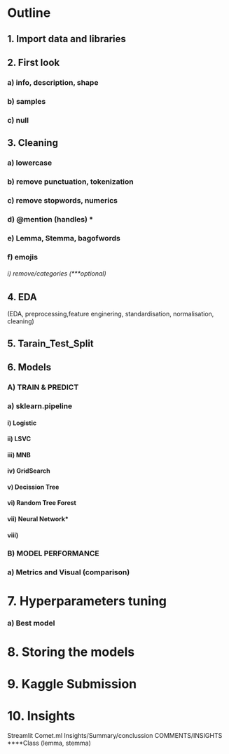 # Outline

## 1. Import data and libraries
## 2. First look
### a) info, description, shape
### b) samples
### c) null
## 3. Cleaning
### a) lowercase
### b) remove punctuation, tokenization
### c) remove stopwords, numerics
### d) @mention (handles) *
### e) Lemma, Stemma, bagofwords
### f) emojis
###### i) remove/categories (***optional)
## 4. EDA
(EDA, preprocessing,feature enginering, standardisation, normalisation, cleaning)

## 5. Tarain_Test_Split

## 6. Models
### A) TRAIN & PREDICT
### a) sklearn.pipeline
#### i) Logistic
#### ii) LSVC
#### iii) MNB
#### iv) GridSearch
#### v) Decission Tree
#### vi) Random Tree Forest
#### vii) Neural Network*
#### viii) 
### B) MODEL PERFORMANCE
### a) Metrics and Visual (comparison)


# 7. Hyperparameters tuning
### a) Best model

# 8. Storing the models

# 9. Kaggle Submission

# 10. Insights



Streamlit
Comet.ml
Insights/Summary/conclussion
COMMENTS/INSIGHTS
****Class (lemma, stemma)